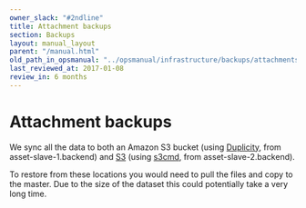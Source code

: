 ```yaml
---
owner_slack: "#2ndline"
title: Attachment backups
section: Backups
layout: manual_layout
parent: "/manual.html"
old_path_in_opsmanual: "../opsmanual/infrastructure/backups/attachments.md"
last_reviewed_at: 2017-01-08
review_in: 6 months
---
```


# Attachment backups

We sync all the data to both an Amazon S3 bucket (using [Duplicity], from
asset-slave-1.backend) and [S3] (using [s3cmd], from asset-slave-2.backend).

To restore from these locations you would need to pull the files and copy to the master.
Due to the size of the dataset this could potentially take a very long time.

[Duplicity]: http://duplicity.nongnu.org 'Bandwidth-efficient encrypted backup'
[S3]: https://aws.amazon.com/s3/ 'Amazon Simple Storage Service (S3)'
[s3cmd]: http://s3tools.org/s3cmd 'Command-line tool for the Amazon S3 service'
